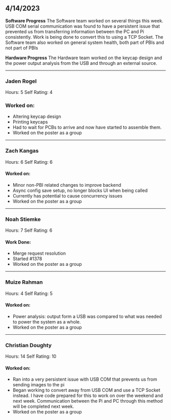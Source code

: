 ## 4/14/2023

**Software Progress**
The Software team worked on several things this week. USB COM serial communication was found to have a persistent issue that prevented us from transferring information between the PC and Pi consistently. Work is being done to convert this to using a TCP Socket. The Software team also worked on general system health, both part of PBIs and not part of PBIs

**Hardware Progress**
The Hardware team worked on the keycap design and the power output analysis from the USB and through an external source. 
___
### Jaden Rogel
Hours: 5
Self Rating: 4
### Worked on:
- Altering keycap design
- Printing keycaps
- Had to wait for PCBs to arrive and now have started to assemble them.
- Worked on the poster as a group

___

### Zach Kangas
Hours: 6
Self Rating: 6
#### Worked on:
- Minor non-PBI related changes to improve backend
- Async config save setup, no longer blocks UI when being called
- Currently has potential to cause concurrency issues
- Worked on the poster as a group

___

### Noah Stiemke
Hours: 7
Self Rating: 6 
#### Work Done: 
- Merge request resolution
- Started #1378
- Worked on the poster as a group

___
### Muize Rahman 
Hours: 4
Self Rating: 5
#### Worked on:
- Power analysis: output form a USB was compared to what was needed to power the system as a whole.
- Worked on the poster as a group

___
### Christian Doughty
Hours: 14
Self Rating: 10
#### Worked on: 
- Ran into a very persistent issue with USB COM that prevents us from sending images to the pi
- Began working to convert away from USB COM and use a TCP Socket instead. I have code prepared for this to work on over the weekend and next week. Communication between the Pi and PC through this method will be completed next week.
- Worked on the poster as a group
